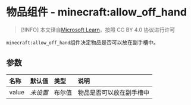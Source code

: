 # 物品组件 - minecraft:allow_off_hand
> [!INFO]
> 本文译自[Microsoft Learn](https://learn.microsoft.com/en-us/minecraft/creator/)，按照 CC BY 4.0 协议进行许可


`minecraft:allow_off_hand`组件决定物品是否可以放在副手槽中。

## 参数
| 名称 | 默认值 | 类型 | 说明  |
|:----------|:----------|:----------|:----------|
| value | *未设置* | 布尔值 | 物品是否可以放在副手槽中 |